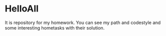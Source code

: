 # HelloAll
It is repository for my homework. You can see my path and codestyle and some interesting hometasks with their solution.
